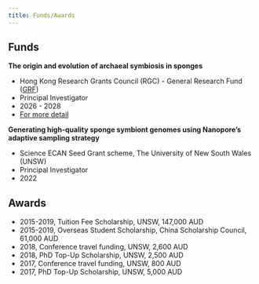 ```yaml
---
title: Funds/Awards
---
```



## Funds

**The origin and evolution of archaeal symbiosis in sponges**

- Hong Kong Research Grants Council (RGC) - General Research Fund ([GRF](https://www.ugc.edu.hk/eng/rgc/funding_opport/grf/))
- Principal Investigator
- 2026 - 2028
- [For more detail](https://cerg1.ugc.edu.hk/cergprod/scrrm00542.jsp?proj_id=16103925&old_proj_id=null&proj_title=&isname=&ioname=weizhi&institution=&subject=&pages=1&year=&theSubmit=16103925)


**Generating high-quality sponge symbiont genomes using Nanopore’s adaptive sampling strategy**

- Science ECAN Seed Grant scheme, The University of New South Wales (UNSW)
- Principal Investigator
- 2022 


## Awards

- 2015-2019, Tuition Fee Scholarship, UNSW, 147,000 AUD
- 2015-2019, Overseas Student Scholarship, China Scholarship Council, 61,000 AUD
- 2018, Conference travel funding, UNSW, 2,600 AUD
- 2018, PhD Top-Up Scholarship, UNSW, 2,500 AUD
- 2017, Conference travel funding, UNSW, 800 AUD
- 2017, PhD Top-Up Scholarship, UNSW, 5,000 AUD

